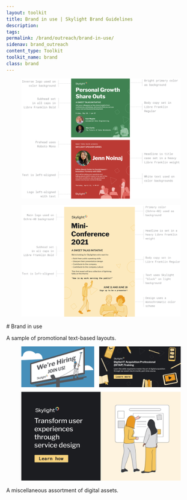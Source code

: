 ```yaml
---
layout: toolkit
title: Brand in use | Skylight Brand Guidelines
description:
tags:
permalink: /brand/outreach/brand-in-use/
sidenav: brand_outreach
content_type: Toolkit
toolkit_name: brand
class: brand
---
```


<div class="row brand__content-section">
<div class="col-md-8">
  <figure class="section__img p-5">
    <img class="" src="/img/brand/outreach/brand-in-use/promo-1.jpg" alt="">
  </figure>
  <figure class="section__img p-5 mt-6">
    <img class="" src="/img/brand/outreach/brand-in-use/promo-2.jpg" alt="">
  </figure>
</div>
<div class="col-md-4" markdown="1">
# Brand in use

A sample of promotional text-based layouts.
</div>
</div>

<div class="row brand__content-section">
<div class="col-md-8">
  <figure class="section__img p-5">
    <img class="" src="/img/brand/outreach/brand-in-use/misc.jpg" alt="">
  </figure>
</div>
<div class="col-md-4" markdown="1">
A miscellaneous assortment of digital assets.
</div>
</div>